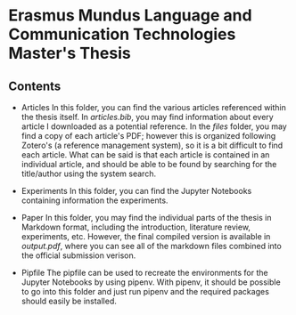 # Erasmus Mundus Language and Communication Technologies Master's Thesis

## Contents

* Articles
In this folder, you can find the various articles referenced within the thesis itself. 
In *articles.bib*, you may find information about every article I downloaded as a potential reference. 
In the *files* folder, you may find a copy of each article's PDF; however this is organized following Zotero's 
(a reference management system), so it is a bit difficult to find each article. What can be said is that each article is contained in an individual article,
and should be able to be found by searching for the title/author using the system search.

* Experiments
In this folder, you can find the Jupyter Notebooks containing information the experiments.

* Paper
In this folder, you may find the individual parts of the thesis in Markdown format, including the introduction, literature review, experiments, etc.
However, the final compiled version is available in *output.pdf*, where you can see all of the markdown files combined into the official submission verison.

* Pipfile
The pipfile can be used to recreate the environments for the Jupyter Notebooks by using pipenv. With pipenv, it should be possible to go into this folder
and just run pipenv and the required packages should easily be installed.

